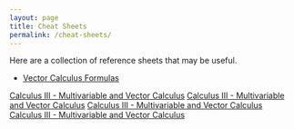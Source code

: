 ```yaml
---
layout: page
title: Cheat Sheets
permalink: /cheat-sheets/
---
```


Here are a collection of reference sheets that may be useful. 

<ul>
<li> <a class="page-link" href="/cheat-sheets/vector-calculus/">Vector Calculus Formulas</a> </li>
</ul>

<a class="page-link" href="/math/calculus-III/">Calculus III - Multivariable and Vector Calculus</a>
<a class="page-link" href="/math/calculus-III/">Calculus III - Multivariable and Vector Calculus</a>
<a class="page-link" href="/math/calculus-III/">Calculus III - Multivariable and Vector Calculus</a>
<a class="page-link" href="/math/calculus-III/">Calculus III - Multivariable and Vector Calculus</a>




